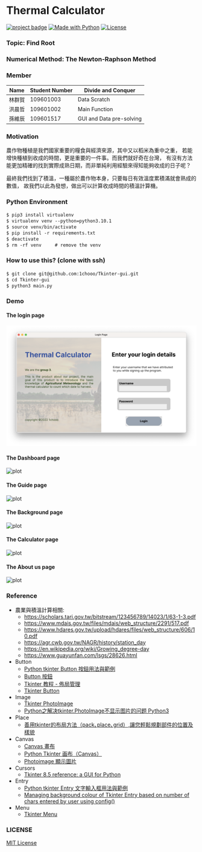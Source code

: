 # Thermal Calculator

[![project badge](https://img.shields.io/badge/1chooo-thermal__calculator-informational)](https://github.com/1chooo/thermal-calculator)
[![Made with Python](https://img.shields.io/badge/Python->=3.7-blue?logo=python&logoColor=white)](https://python.org "Go to Python homepage")
[![License](https://img.shields.io/badge/License-MIT-blue)](./LICENSE "Go to license section")

### Topic: Find Root

### Numerical Method: The Newton-Raphson Method

### Member

| Name | Student Number | Divide and Conquer       |
|------|----------------|--------------------------|
| 林群賀  | 109601003      | Data   Scratch           |
| 洪晨哲  | 109601002      | Main Function            |
| 孫維辰  | 109601517      | GUI and Data pre-solving |

### Motivation

農作物種植是我們國家重要的糧食與經濟來源，其中又以稻米為重中之重，
若能增快種植到收成的時間，更是重要的一件事。而我們就好奇在台灣，
有沒有方法能更加精確的找到實際成熟日期，而非單純利用經驗來得知能夠收成的日子呢？

最終我們找到了積溫，一種屬於農作物本身，只要每日有效溫度累積滿就會熟成的數值，
故我們以此為發想，做出可以計算收成時間的積溫計算機。


### Python Environment

``` shell
$ pip3 install virtualenv
$ virtualenv venv --python=python3.10.1
$ source venv/bin/activate
$ pip install -r requirements.txt
$ deactivate
$ rm -rf venv     # remove the venv
```

### How to use this? (clone with ssh)

``` shell
$ git clone git@github.com:1chooo/Tkinter-gui.git
$ cd Tkinter-gui
$ python3 main.py
```

### Demo

#### The login page
![plot](./assets/imgs/login_page.png)

#### The Dashboard page
![plot](./assets/imgs/dashboard_page.png)

#### The Guide page
![plot](./assets/imgs/guide_page.png)

#### The Background page
![plot](./assets/imgs/background_page.png)

#### The Calculator page
![plot](./assets/imgs/calculator_page.png)

#### The About us page
![plot](./assets/imgs/about_us_page.png)

### Reference

* 農業與積溫計算相關:
  * https://scholars.tari.gov.tw/bitstream/123456789/14023/1/63-1-3.pdf
  * https://www.mdais.gov.tw/files/mdais/web_structure/2291/517.pdf
  * https://www.hdares.gov.tw/upload/hdares/files/web_structure/606/10.pdf
  * https://agr.cwb.gov.tw/NAGR/history/station_day
  * https://en.wikipedia.org/wiki/Growing_degree-day
  * https://www.guayunfan.com/lsgs/28626.html
* Button
  * [Python tkinter Button 按鈕用法與範例](https://shengyu7697.github.io/python-tkinter-button/)
  * [Button 按鈕](https://steam.oxxostudio.tw/category/python/tkinter/button.html)
  * [Tkinter 教程 - 佈局管理](https://www.delftstack.com/zh-tw/tutorial/tkinter-tutorial/tkinter-geometry-managers/)
  * [Tkinter Button](https://www.pythontutorial.net/tkinter/tkinter-button/)
* Image
  * [Tkinter PhotoImage](https://www.pythontutorial.net/tkinter/tkinter-photoimage/)
  * [Python之解决tkinter.PhotoImage不显示图片的问题 Python3](https://blog.csdn.net/m0_50000839/article/details/120078530)
* Place 
  * [善用tkinter的布局方法（pack､place､grid）,讓您輕鬆規劃部件的位置及樣貌](https://pythonhi.pixnet.net/blog/post/322521486)
* Canvas
  * [Canvas 畫布](https://steam.oxxostudio.tw/category/python/tkinter/canvas.html)
  * [Python Tkinter 画布（Canvas）](https://www.runoob.com/python/python-tk-canvas.html)
  * [Photoimage 顯示圖片](https://steam.oxxostudio.tw/category/python/tkinter/photoimage.html)
* Cursors
  * [Tkinter 8.5 reference: a GUI for Python](https://anzeljg.github.io/rin2/book2/2405/docs/tkinter/cursors.html)
* Entry
  * [Python tkinter Entry 文字輸入框用法與範例](https://shengyu7697.github.io/python-tkinter-entry/)
  * [Managing background colour of Tkinter Entry based on number of chars entered by user using config()
](https://www.youtube.com/watch?v=KV3SPTt1WWs)
* Menu
  * [Tkinter Menu](https://www.pythontutorial.net/tkinter/tkinter-menu/)

### LICENSE

[MIT License](https://github.com/1chooo/Tkinter-gui/blob/721c9621faf12d6a30dfb3cf5c1872650b8888c4/LICENSE)